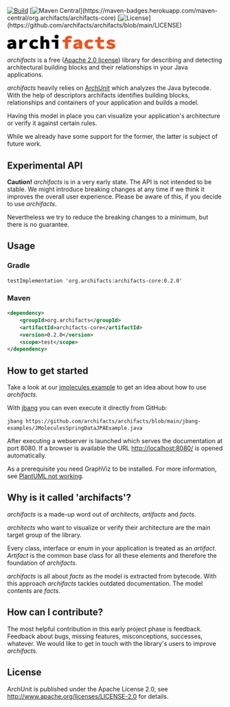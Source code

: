 [![Build](https://github.com/archifacts/archifacts/actions/workflows/build-on-push.yml/badge.svg)](https://github.com/archifacts/archifacts/actions/workflows/build-on-push.yml) [![Maven Central](https://maven-badges.herokuapp.com/maven-central/org.archifacts/archifacts-core/badge.svg?)](https://maven-badges.herokuapp.com/maven-central/org.archifacts/archifacts-core) [![License](https://img.shields.io/github/license/archifacts/archifacts.svg?)](https://github.com/archifacts/archifacts/blob/main/LICENSE)

<img width="50%" src="archifacts-1-line.svg">

*archifacts* is a free ([Apache 2.0 license](https://github.com/archifacts/archifacts/blob/main/LICENSE)) library for describing and detecting architectural building blocks and their relationships in your Java applications.

*archifacts* heavily relies on [ArchUnit](https://www.archunit.org/) which analyzes the Java bytecode. With the help of descriptors archifacts identifies building blocks, relationships and containers of your application and builds a model.

Having this model in place you can visualize your application's architecture or verify it against certain rules.

While we already have some support for the former, the latter is subject of future work.

## Experimental API
**Caution!** *archifacts* is in a very early state. The API is not intended to be stable. We might introduce breaking changes at any time if we think it improves the overall user experience. Please be aware of this, if you decide to use *archifacts*.

Nevertheless we try to reduce the breaking changes to a minimum, but there is no guarantee.

## Usage

### Gradle

```Gradle
testImplementation 'org.archifacts:archifacts-core:0.2.0'
```

### Maven

```xml
<dependency>
    <groupId>org.archifacts</groupId>
    <artifactId>archifacts-core</artifactId>
    <version>0.2.0</version>
    <scope>test</scope>
</dependency>
```

## How to get started
Take a look at our [jmolecules example](examples/jmolecules-spring-data-jpa) to get an idea about how to use *archifacts*.

With [jbang](https://www.jbang.dev/) you can even execute it directly from GitHub:
```
jbang https://github.com/archifacts/archifacts/blob/main/jbang-examples/JMoleculesSpringDataJPAExample.java
```
After executing a webserver is launched which serves the documentation at port 8080. If a browser is available the URL [http://localhost:8080/](http://localhost:8080/) is opened automatically.

As a prerequisite you need GraphViz to be installed. For more information, see [PlantUML not working](https://github.com/de-jcup/eclipse-asciidoctor-editor/wiki/FAQ#plantuml-not-working).

## Why is it called 'archifacts'?

*archifacts* is a made-up word out of *architects*, *artifacts* and *facts*.

*architects* who want to visualize or verify their architecture are the main target group of the library.

Every class, interface or enum in your application is treated as an *artifact*. *Artifact* is the common base class for all these elements and therefore the foundation of *archifacts*.

*archifacts* is all about *facts* as the model is extracted from bytecode. With this approach *archifacts* tackles outdated documentation. The model contents are *facts*.

## How can I contribute?
The most helpful contribution in this early project phase is feedback. Feedback about bugs, missing features, misconceptions, successes, whatever. We would like to get in touch with the library's users to improve *archifacts*.

## License

ArchUnit is published under the Apache License 2.0, see <http://www.apache.org/licenses/LICENSE-2.0> for details.
